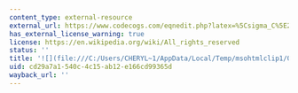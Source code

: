 ```yaml
---
content_type: external-resource
external_url: https://www.codecogs.com/eqnedit.php?latex=%5Csigma_C%5E2%3D2.3%5E2#0
has_external_license_warning: true
license: https://en.wikipedia.org/wiki/All_rights_reserved
status: ''
title: '![](file:///C:/Users/CHERYL~1/AppData/Local/Temp/msohtmlclip1/01/clip_image032.gif)'
uid: cd29a7a1-540c-4c15-ab12-e166cd99365d
wayback_url: ''
---
```

